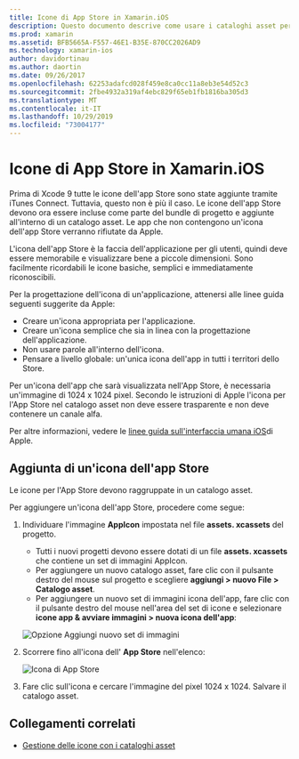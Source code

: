 ```yaml
---
title: Icone di App Store in Xamarin.iOS
description: Questo documento descrive come usare i cataloghi asset per gestire un'icona dell'app Store per un'applicazione Xamarin.iOS. In precedenza, le icone dell'app Store venivano gestite con iTunes Connect.
ms.prod: xamarin
ms.assetid: BFB5665A-F557-46E1-B35E-870CC2026AD9
ms.technology: xamarin-ios
author: davidortinau
ms.author: daortin
ms.date: 09/26/2017
ms.openlocfilehash: 62253adafcd028f459e8ca0cc11a8eb3e54d52c3
ms.sourcegitcommit: 2fbe4932a319af4ebc829f65eb1fb1816ba305d3
ms.translationtype: MT
ms.contentlocale: it-IT
ms.lasthandoff: 10/29/2019
ms.locfileid: "73004177"
---
```

# <a name="app-store-icons-in-xamarinios"></a>Icone di App Store in Xamarin.iOS

Prima di Xcode 9 tutte le icone dell'app Store sono state aggiunte tramite iTunes Connect. Tuttavia, questo non è più il caso. Le icone dell'app Store devono ora essere incluse come parte del bundle di progetto e aggiunte all'interno di un catalogo asset. Le app che non contengono un'icona dell'app Store verranno rifiutate da Apple.

L'icona dell'app Store è la faccia dell'applicazione per gli utenti, quindi deve essere memorabile e visualizzare bene a piccole dimensioni. Sono facilmente ricordabili le icone basiche, semplici e immediatamente riconoscibili.

Per la progettazione dell'icona di un'applicazione, attenersi alle linee guida seguenti suggerite da Apple:

- Creare un'icona appropriata per l'applicazione.
- Creare un'icona semplice che sia in linea con la progettazione dell'applicazione.
- Non usare parole all'interno dell'icona.
- Pensare a livello globale: un'unica icona dell'app in tutti i territori dello Store.

Per un'icona dell'app che sarà visualizzata nell'App Store, è necessaria un'immagine di 1024 x 1024 pixel.  Secondo le istruzioni di Apple l'icona per l'App Store nel catalogo asset non deve essere trasparente e non deve contenere un canale alfa.

Per altre informazioni, vedere le [linee guida sull'interfaccia umana iOS](https://developer.apple.com/ios/human-interface-guidelines/icons-and-images/image-size-and-resolution/)di Apple.

## <a name="adding-an-app-store-icon"></a>Aggiunta di un'icona dell'app Store

Le icone per l'App Store devono raggruppate in un catalogo asset. 

Per aggiungere un'icona dell'app Store, procedere come segue:

1. Individuare l'immagine **AppIcon** impostata nel file **assets. xcassets** del progetto. 
    - Tutti i nuovi progetti devono essere dotati di un file **assets. xcassets** che contiene un set di immagini AppIcon.
    - Per aggiungere un nuovo catalogo asset, fare clic con il pulsante destro del mouse sul progetto e scegliere **aggiungi > nuovo File > Catalogo asset**.
    - Per aggiungere un nuovo set di immagini icona dell'app, fare clic con il pulsante destro del mouse nell'area del set di icone e selezionare **icone app & avviare immagini > nuova icona dell'app**:

    ![Opzione Aggiungi nuovo set di immagini](app-store-icon-images/image1.png)

2. Scorrere fino all'icona dell' **App Store** nell'elenco:

    ![Icona di App Store](app-store-icon-images/image2.png)

3. Fare clic sull'icona e cercare l'immagine del pixel 1024 x 1024. Salvare il catalogo asset.

## <a name="related-links"></a>Collegamenti correlati

- [Gestione delle icone con i cataloghi asset](~/ios/app-fundamentals/images-icons/app-icons.md#managing)
